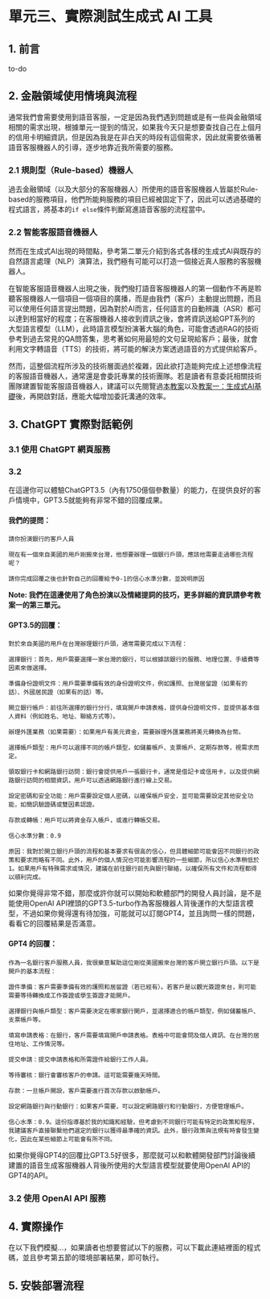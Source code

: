 # 單元三、實際測試生成式 AI 工具

## 1. 前言
to-do

## 2. 金融領域使用情境與流程
通常我們會需要使用到語音客服，一定是因為我們遇到問題或是有一些與金融領域相關的需求出現，根據單元一提到的情況，如果我今天只是想要查找自己在上個月的信用卡明細資訊，但是因為我是在非白天的時段有這個需求，因此就需要依循著語音客服機器人的引導，逐步地靠近我所需要的服務。

### 2.1 規則型（Rule-based）機器人
過去金融領域（以及大部分的客服機器人）所使用的語音客服機器人皆屬於Rule-based的服務項目，他們所能夠服務的項目已經被固定下了，因此可以透過基礎的程式語言，將基本的`if else`條件判斷寫進語音客服的流程當中。

### 2.2 智能客服語音機器人
然而在生成式AI出現的時間點，參考第二單元介紹到各式各樣的生成式AI與既存的自然語言處理（NLP）演算法，我們極有可能可以打造一個接近真人服務的客服機器人。

在智能客服語音機器人出現之後，我們撥打語音客服機器人的第一個動作不再是聆聽客服機器人一個項目一個項目的廣播，而是由我們（客戶）主動提出問題，而且可以使用任何語言提出問題，因為對於AI而言，任何語言的自動辨識（ASR）都可以達到相當好的程度；在客服機器人接收到資訊之後，會將資訊送給GPT系列的大型語言模型（LLM），此時語言模型扮演著大腦的角色，可能會透過RAG的技術參考到過去常見的QA問答集，思考著如何用最短的文句呈現給客戶；最後，就會利用文字轉語音（TTS）的技術，將可能的解決方案透過語音的方式提供給客戶。

然而，這整個流程所涉及的技術層面過於複雜，因此欲打造能夠完成上述想像流程的客服語音機器人，通常還是會委託專業的技術團隊。若是讀者有意委託相關技術團隊建置智能客服語音機器人，建議可以先閱覽過[本教案](https://github.com/AI-FREE-Team/Generative-AI-Industrial-Case-Study/tree/main/%E6%95%99%E6%A1%882%EF%BC%9A%E8%AA%9E%E9%9F%B3%E7%94%9F%E6%88%90%E5%AE%A2%E6%9C%8D%E6%A9%9F%E5%99%A8%E4%BA%BA)以及[教案一：生成式AI基礎](https://github.com/AI-FREE-Team/Generative-AI-Industrial-Case-Study/tree/main/%E6%95%99%E6%A1%881%EF%BC%9A%E7%94%9F%E6%88%90%E5%BC%8F%20AI%20%E5%9F%BA%E7%A4%8E)後，再開啟對話，應能大幅增加委託溝通的效率。

## 3. ChatGPT 實際對話範例

### 3.1 使用 ChatGPT 網頁服務

### 3.2 
在這邊你可以體驗ChatGPT3.5（內有1750億個參數量）的能力，在提供良好的客戶情境中，GPT3.5就能夠有非常不錯的回覆成果。

#### 我們的提問：
```
請你扮演銀行的客戶人員

現在有一個來自美國的用戶剛搬來台灣，他想要辦理一個銀行戶頭，應該他需要走過哪些流程呢？

請你完成回覆之後也針對自己的回覆給予0-1的信心水準分數，並說明原因
```
**Note: 我們在這邊使用了角色扮演以及情緒提詞的技巧，更多詳細的資訊請參考教案一的第三單元。**

#### GPT3.5的回覆：
```
對於來自美國的用戶在台灣辦理銀行戶頭，通常需要完成以下流程：

選擇銀行：首先，用戶需要選擇一家台灣的銀行，可以根據該銀行的服務、地理位置、手續費等因素來做選擇。

準備身份證明文件：用戶需要準備有效的身份證明文件，例如護照、台灣居留證（如果有的話）、外國居民證（如果有的話）等。

開立銀行帳戶：前往所選擇的銀行分行，填寫開戶申請表格，提供身份證明文件，並提供基本個人資料（例如姓名、地址、聯絡方式等）。

辦理外匯業務（如果需要）：如果用戶有美元資金，需要辦理外匯業務將美元轉換為台幣。

選擇帳戶類型：用戶可以選擇不同的帳戶類型，如儲蓄帳戶、支票帳戶、定期存款等，視需求而定。

領取銀行卡和網路銀行訪問：銀行會提供用戶一張銀行卡，通常是借記卡或信用卡，以及提供網路銀行訪問的相關資訊，用戶可以透過網路銀行進行線上交易。

設定密碼和安全功能：用戶需要設定個人密碼，以確保帳戶安全，並可能需要設定其他安全功能，如簡訊驗證碼或雙因素認證。

存款或轉帳：用戶可以將資金存入帳戶，或進行轉帳交易。

信心水準分數：0.9

原因：我對於開立銀行戶頭的流程和基本要求有很高的信心，但具體細節可能會因不同銀行的政策和要求而略有不同。此外，用戶的個人情況也可能影響流程的一些細節，所以信心水準稍低於1。如果用戶有特殊需求或情況，建議在前往銀行前先與銀行聯絡，以確保所有文件和流程都得以順利完成。
```

如果你覺得非常不錯，那麼或許你就可以開始和軟體部門的開發人員討論，是不是能使用OpenAI API裡頭的GPT3.5-turbo作為客服機器人背後運作的大型語言模型，不過如果你覺得還有待加強，可能就可以訂閱GPT4，並且詢問一樣的問題，看看它的回覆結果是否滿意。

#### GPT4 的回覆：
```
作為一名銀行客戶服務人員，我很樂意幫助這位剛從美國搬來台灣的客戶開立銀行戶頭。以下是開戶的基本流程：

證件準備：客戶需要準備有效的護照和居留證（若已經有）。若客戶是以觀光簽證來台，則可能需要等待轉換成工作簽證或學生簽證才能開戶。

選擇銀行與帳戶類型：客戶需要決定在哪家銀行開戶，並選擇適合的帳戶類型，例如儲蓄帳戶、支票帳戶等。

填寫申請表格：在銀行，客戶需要填寫開戶申請表格。表格中可能會問及個人資訊、在台灣的居住地址、工作情況等。

提交申請：提交申請表格和所需證件給銀行工作人員。

等待審核：銀行會審核客戶的申請。這可能需要幾天時間。

存款：一旦帳戶開設，客戶需要進行首次存款以啟動帳戶。

設定網路銀行與行動銀行：如果客戶需要，可以設定網路銀行和行動銀行，方便管理帳戶。

信心水準：0.9。這份指導基於我的知識和經驗，但考慮到不同銀行可能有特定的政策和程序，我建議客戶直接聯繫他們選定的銀行以獲得最準確的資訊。此外，銀行政策與法規有時會發生變化，因此在某些細節上可能會有所不同。
```

如果你覺得GPT4的回覆比GPT3.5好很多，那麼就可以和軟體開發部門討論後續建置的語音生成客服機器人背後所使用的大型語言模型就要使用OpenAI API的GPT4的API。

### 3.2 使用 OpenAI API 服務

## 4. 實際操作
在以下我們模擬...，如果讀者也想要嘗試以下的服務，可以下載此連結裡面的程式碼，並且參考第五節的環境部署結果，即可執行。

## 5. 安裝部署流程